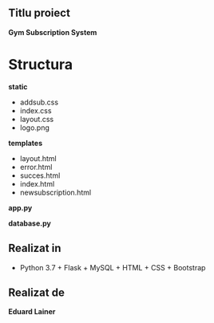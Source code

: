 ## Titlu proiect
**Gym Subscription System**

# Structura

  **static**
 * addsub.css
 * index.css
 * layout.css
 * logo.png

  **templates**
 * layout.html
 * error.html
 * succes.html
 * index.html
 * newsubscription.html

 **app.py**
 
 **database.py**


## Realizat in
* Python 3.7 + Flask + MySQL + HTML + CSS + Bootstrap

## Realizat de
**Eduard Lainer**

